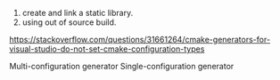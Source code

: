 1. create and link a static library.
2. using out of source build.

https://stackoverflow.com/questions/31661264/cmake-generators-for-visual-studio-do-not-set-cmake-configuration-types

Multi-configuration generator
Single-configuration generator